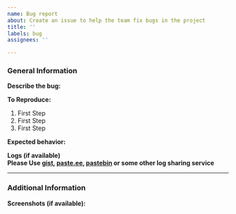 ```yaml
---
name: Bug report
about: Create an issue to help the team fix bugs in the project
title: ''
labels: bug
assignees: ''

---
```


### General Information
<!-- not everything has to be filled although the more information you give to reproduce a bug the faster and the easier it will be to debug and fix it -->

**Describe the bug:**
<!-- A clear and concise description of what the bug is. -->

**To Reproduce:**
<!-- Chronological Steps to reproduce the bug in an ordered list -->
1. First Step
2. First Step
3. First Step

**Expected behavior:**
<!-- A clear and concise description of what you expected to happen. -->

**Logs (if available)**<br>
**Please Use [gist](https://gist.github.com), [paste.ee](https://paste.ee), [pastebin](https://pastebin.com) or some other log sharing service**

***

### Additional Information
**Screenshots (if available):**
<!-- If applicable, add screenshots to help explain your problem. -->

<!-- Feel Free to delete these comments once you've filled in the template -->

